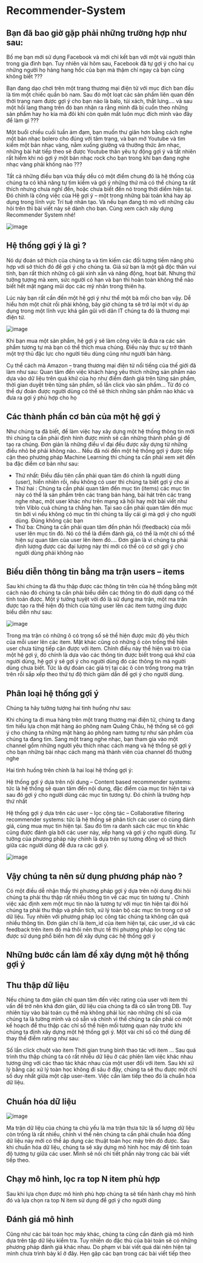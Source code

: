 # Recommender-System

## Bạn đã bao giờ gặp phải những trường hợp như sau:

Bố mẹ bạn mới sử dụng Facebook và mới chỉ kết bạn với một vài người thân trong gia đình bạn. Tuy nhiên vài hôm sau, Facebook đã tự gợi ý cho hai cụ những người họ hàng hang hốc của bạn mà thậm chí ngay cả bạn cũng không biết ???

Bạn đang dạo chơi trên một trang thương mại điện tử với mục đích ban đầu là tìm một chiếc quần bò nam. Sau đó một loạt các sản phẩm liên quan đến thời trang nam được gợi ý cho bạn nào là balo, túi xách, thắt lưng…. và sau một hồi lang thang trên đó bạn nhận ra rằng mình đã bị cuốn theo những sản phẩm hay ho kia mà đôi khi còn quên mất luôn mục đích mình vào đây để làm gì ???

Một buổi chiều cuối tuần ảm đạm, bạn muốn thư giãn hơn bằng cách nghe một bản nhạc bolero cho đúng với tâm trạng, và bạn mở Youtube và tìm kiếm một bản nhạc vàng, nằm xuống giường và thưởng thức âm nhạc, những bài hát tiếp theo sẽ được Youtube thân yêu tự động gợi ý và tất nhiên rất hiểm khi nó gợi ý một bản nhạc rock cho bạn trong khi bạn đang nghe nhạc vàng phải không nào ???

Tất cả những điều bạn vừa thấy dều có một điểm chung đó là hệ thống của chúng ta có khả năng tự tìm kiếm và gợi ý những thứ mà có thể chúng ta rất thích nhưng chưa nghĩ đến, hoặc chưa biết đến nó trong thời diểm hiện tại. Đó chính là công việc của Hệ gợi ý – một trong những bài toán khá hay áp dụng trong lĩnh vực Trí tuệ nhân tạo. Và nếu bạn đang tò mò với những câu hỏi trên thì bài viết này sẽ dành cho bạn. Cùng xem cách xây dựng Recommender System nhé!

![image](https://user-images.githubusercontent.com/64195026/114326932-42378580-9b61-11eb-95a2-e09975d11c65.png)

## Hệ thống gợi ý là gì ?

Nó dự đoán sở thích của chúng ta và tìm kiếm các đối tượng tiềm năng phù hợp với sở thích đó để gợi ý cho chúng ta. Giả sử bạn là một gã độc thân vui tính, bạn rất thích những cô gái xinh xắn và năng động, hoạt bát. Nhưng thử tưởng tượng mà xem, sức người có hạn và bạn thì hoàn toàn không thể nào biết hết mặt ngang mũi dọc các mỹ nhân trong thiên hạ.

Lúc này bạn rất cần đến một hệ gợi ý như thể một bà mối cho bạn vậy. Dễ hiểu hơn một chút rồi phải không, bây giờ chúng ta sẽ trở lại một ví dụ áp dụng trong một lĩnh vực khá gần gũi với dân IT chúng ta đó là thương mại điện tử.

![image](https://user-images.githubusercontent.com/64195026/114326966-59767300-9b61-11eb-8058-d1e9dd58de04.png)

Khi bạn mua một sản phẩm, hệ gợi ý sẽ làm công việc là đưa ra các sản phẩm tương tự mà bạn có thể thích mua chúng. Điều này thực sự trở thành một trợ thủ đặc lực cho người tiêu dùng cũng như người bán hàng.

Cụ thể cách mà Amazon – trang thương mại điện tử nổi tiếng của thế giới đã làm như sau:
Quan tâm đến việc khách hàng yêu thích những sản phẩm nào dựa vào dữ liệu trên quá khứ của họ như điểm đánh giá trên từng sản phẩm, thời gian duyệt trên từng sản phẩm, số       lần click vào sản phẩm… Từ đó có thể dự đoán được người dùng có thể sẽ thích những sản phẩm nào khác và đưa ra gợi ý phù hợp cho họ

## Các thành phần cơ bản của một hệ gợi ý
Như chúng ta đã biết, để làm việc hay xây dựng một hệ thống thông tin mới thì chúng ta cần phải định hình được mình sẽ cần những thành phần gì để tạo ra chúng. Đơn giản là những điều vĩ đại đều được xây dựng từ những điều nhỏ bé phải không nào… Nếu đã nói đến một hệ thống gợi ý được tiếp cận theo phương pháp Machine Learning thì chúng ta cần phải xem xét đến ba đặc điểm cơ bản như sau:

  + Thứ nhất: Điều đầu tiên cần phải quan tâm đó chính là người dùng (user), hiển nhiên rồi, nếu không có user thì chúng ta biết gợi ý cho ai
  + Thứ hai : Chúng ta cần phải quan tâm đến mục tin (items) các mục tin này có thể là sản phẩm trên các trang bán hàng, bài hát trên các trang nghe nhạc, một user khác như trên  mạng xã hội hay một bài viết như trên Viblo cuả chúng ta chẳng hạn. Tại sao cần phải quan tâm đến mục tin bởi vì nếu không có mục tin thì chúng ta lấy cái gì mà gợi ý cho     người    dùng. Đúng không các bạn
  + Thứ ba: Chúng ta cần phải quan tâm đến phản hồi (feedback) của mỗi user lên mục tin đó. Nó có thể là điểm đánh giá, có thể là một chỉ số thể hiện sự quan tâm của user lên       item đó…. Đơn giản là vì chúng ta phải định lượng được các đại lượng này thì mới có thể có cơ sở gợi ý cho người dùng phải không nào

## Biểu diễn thông tin bằng ma trận users – items

Sau khi chúng ta đã thu thập được các thông tin trên của hệ thống bằng một cách nào đó chúng ta cần phải biểu diễn các thông tin đó dưới dạng có thể tính toán được. Một ý tưởng tuyệt vời đó là sử dụng ma trận, một ma trân được tạo ra thể hiện độ thích của từng user lên các item tương ứng được biểu diễn như sau:

![image](https://user-images.githubusercontent.com/64195026/114327075-c12cbe00-9b61-11eb-8078-8842d95d7717.png)

 Trong ma trận có những ô có trọng số sẽ thể hiện được mức độ yêu thích của mỗi user lên các item. Mặt khác cũng có những ô còn trống thể hiện user chưa từng tiếp cận được với item. Chính điều này thể hiện vai trò của một hệ gợi ý, đó chính là dựa vào các thông tin được biết trong quá khứ của người dùng, hệ gợi ý sẽ gợi ý cho người dùng đó các thông tin mà người dùng chưa biết. Tức là dự đoán các giá trị tại các ô còn trống trong ma trận trên rồi sắp xếp theo thứ tự độ thích giảm dần để gợi ý cho người dùng.
 
## Phân loại hệ thống gợi ý

Chúng ta hãy tưởng tượng hai tình huống như sau:

Khi chúng ta đi mua hàng trên một trang thương mại điện tử, chúng ta đang tìm hiểu lựa chọn mặt hàng áo phông nam Quảng Châu, hệ thống sẽ có gợi ý cho chúng ta những mặt hàng áo phông nam tương tự như sản phẩm của chúng ta đang tìm. Sang một trang nghe nhạc, bạn tham gia vào một channel gồm những người yêu thích nhạc cách mạng và hệ thống sẽ gợi ý cho bạn những bài nhạc cách mạng mà thành viên của channel đố thường nghe

Hai tình huống trên chính là hai loại hệ thống gợi ý:

Hệ thống gợi ý dựa trên nội dung – Content based recommender systems: tức là hệ thống sẽ quan tâm đến nội dung, đặc điểm của mục tin hiện tại và sau đó gợi ý cho người dùng các mục tin tương tự. Đó chính là trường hợp thứ nhất

Hệ thống gợi ý dựa trên các user – lọc cộng tác – Collaborative filtering recommender systems: tức là hệ thống sẽ phân tích các user có cùng đánh giá, cùng mua mục tin hiện tại. Sau đó tìm ra danh sách các mục tin khác cũng được đánh gía bởi các user này, xếp hạng và gợi ý cho người dùng. Tư tưởng của phương pháp này chính là dựa trên sự tương đồng về sở thích giữa các người dùng để đưa ra các gợi ý.

![image](https://user-images.githubusercontent.com/64195026/114327102-d99cd880-9b61-11eb-9dc3-da323defbf39.png)

## Vậy chúng ta nên sử dụng phương pháp nào ?
Có một điều dễ nhận thấy thì phương pháp gợi ý dựa trên nội dung đòi hỏi chúng ta phải thu thập rất nhiều thông tin về các mục tin tương tự . Chính việc xác định xem một mục tin nào là tương tự với mục tin hiện tại đòi hỏi chúng ta phải thu thập và phần tích, xử lý toàn bộ các mục tin trong cơ sở dữ liệu. Tuy nhiên với phương pháp lọc công tác chúng ta không cần quá nhiều thông tin. Đơn giản chỉ là item_id của item hiện tại, các user_id và các feedback trên item đó mà thôi nên thực tế thì phương pháp lọc cộng tác được sử dụng phổ biến hơn để xây dựng các hệ thống gợi ý

## Những bước cần làm để xây dựng một hệ thống gợi ý
## Thu thập dữ liệu
Nếu chúng ta đơn giản chỉ quan tâm đến việc rating của user với item thì vấn đề trở nên khá đơn giản, dữ liệu của chúng ta đã có sẵn trong DB. Tuy nhiên tùy vào bài toán cụ thể mà không phải lúc nào những chỉ số của chúng ta là tường mình và có sẵn và chính vì thế chúng ta cần phải có một kế hoạch để thu thập các chỉ số thể hiện mối tương quan này trước khi chúng ta định xây dựng một hệ thống gợi ý. Một vài chỉ số có thể dùng để thay thế điểm rating như sau:

Số lần click chuột vào item
Thời gian trung bình thao tác với item
…
Sau quá trình thu thập chúng ta có rất nhiều dữ liệu ở các phiên làm việc khác nhau tương ứng với các thao tác khác nhau của một user đối với item. Sau khi xử lý bằng các xử lý toàn học không đi sâu ở đây, chúng ta sẽ thu được một chỉ số duy nhất giữa một cặp user-item. Việc cần làm tiếp theo đó là chuẩn hóa dữ liệu.

## Chuẩn hóa dữ liệu

![image](https://user-images.githubusercontent.com/64195026/114327128-f5a07a00-9b61-11eb-9d8c-0eb5f159b2ab.png)

Ma trận dữ liệu của chúng ta chủ yếu là ma trận thưa tức là số lượng dữ liệu còn trống là rất nhiều, chính vì thế nên chúng ta cần phải chuẩn hóa đống dữ liệu này mới có thể áp dụng các thuật toán học máy trên đó được. Sau khi chuẩn hóa dữ liệu, chúng ta sẽ xây dựng mô hình học máy để tính toán độ tương tự giữa các user. Mình sẽ nói chi tiết phần này trong các bài viết tiếp theo.

## Chạy mô hình, lọc ra top N item phù hợp
Sau khi lựa chọn được mô hình phù hợp chúng ta sẽ tiến hành chạy mô hình đó và lựa chọn ra top N item sử dụng để gợi ý cho người dùng

## Đánh giá mô hình
Cũng như các bài toán học máy khác, chúng ta cũng cần đánh giá mô hình dựa trên tập dữ liệu kiểm tra. Tuy nhiên do đặc thù của bài toán sẽ có những phương pháp đánh giá khác nhau. Do phạm vi bài viết quá dài nên hiện tại mình chưa trình bày kĩ ở đây. Hẹn gặp các bạn trong các bài viết tiếp theo
